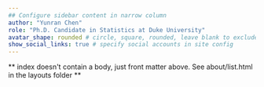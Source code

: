 ```yaml
---
## Configure sidebar content in narrow column
author: "Yunran Chen"
role: "Ph.D. Candidate in Statistics at Duke University"
avatar_shape: rounded # circle, square, rounded, leave blank to exclude
show_social_links: true # specify social accounts in site config
---
```


** index doesn't contain a body, just front matter above.
See about/list.html in the layouts folder **